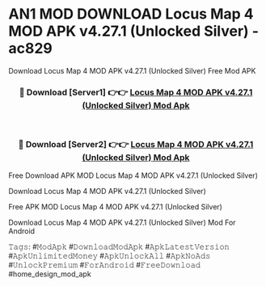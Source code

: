 # AN1 MOD DOWNLOAD Locus Map 4 MOD APK v4.27.1 (Unlocked Silver) - ac829
Download Locus Map 4 MOD APK v4.27.1 (Unlocked Silver) Free Mod APK

<div align="center">
<h3>🔴 Download [Server1] 👉👉 <a href="https://apk-comot.site?title=Locus_Map_4_MOD_APK_v4.27.1_(Unlocked_Silver)">Locus Map 4 MOD APK v4.27.1 (Unlocked Silver) Mod Apk</a></h3><br>

<h3>🔴 Download [Server2] 👉👉 <a href="https://apk-comot.site?title=Locus_Map_4_MOD_APK_v4.27.1_(Unlocked_Silver)">Locus Map 4 MOD APK v4.27.1 (Unlocked Silver) Mod Apk</a></h3>
</div>


Free Download APK MOD Locus Map 4 MOD APK v4.27.1 (Unlocked Silver)

Download Locus Map 4 MOD APK v4.27.1 (Unlocked Silver) 

Free APK MOD Locus Map 4 MOD APK v4.27.1 (Unlocked Silver) 

Download Locus Map 4 MOD APK v4.27.1 (Unlocked Silver) Mod For Android

𝚃𝚊𝚐𝚜: #𝙼𝚘𝚍𝙰𝚙𝚔 #𝙳𝚘𝚠𝚗𝚕𝚘𝚊𝚍𝙼𝚘𝚍𝙰𝚙𝚔 #𝙰𝚙𝚔𝙻𝚊𝚝𝚎𝚜𝚝𝚅𝚎𝚛𝚜𝚒𝚘𝚗 #𝙰𝚙𝚔𝚄𝚗𝚕𝚒𝚖𝚒𝚝𝚎𝚍𝙼𝚘𝚗𝚎𝚢 #𝙰𝚙𝚔𝚄𝚗𝚕𝚘𝚌𝚔𝙰𝚕𝚕 #𝙰𝚙𝚔𝙽𝚘𝙰𝚍𝚜 #𝚄𝚗𝚕𝚘𝚌𝚔𝙿𝚛𝚎𝚖𝚒𝚞𝚖 #𝙵𝚘𝚛𝙰𝚗𝚍𝚛𝚘𝚒𝚍 #𝙵𝚛𝚎𝚎𝙳𝚘𝚠𝚗𝚕𝚘𝚊𝚍 #home_design_mod_apk